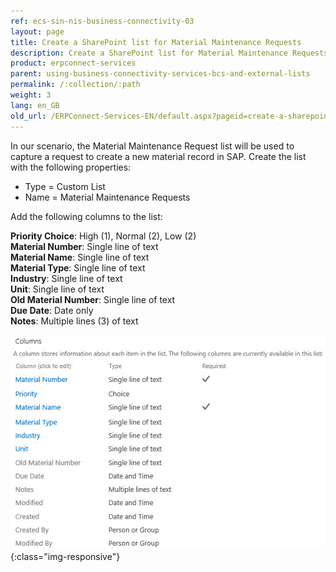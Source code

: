 ```yaml
---
ref: ecs-sin-nis-business-connectivity-03
layout: page
title: Create a SharePoint list for Material Maintenance Requests
description: Create a SharePoint list for Material Maintenance Requests
product: erpconnect-services
parent: using-business-connectivity-services-bcs-and-external-lists
permalink: /:collection/:path
weight: 3
lang: en_GB
old_url: /ERPConnect-Services-EN/default.aspx?pageid=create-a-sharepoint-list-for-material-maintenance-requests
---
```


In our scenario, the Material Maintenance Request list will be used to capture a request to create a new material record in SAP.
Create the list with the following properties:

- Type = Custom List
- Name = Material Maintenance Requests

Add the following columns to the list:

**Priority Choice**: High (1), Normal (2), Low (2)<br>
**Material Number**: Single line of text<br>
**Material Name**: Single line of text<br>
**Material Type**: Single line of text<br>
**Industry**: Single line of text<br>
**Unit**: Single line of text<br>
**Old Material Number**: Single line of text<br>
**Due Date**: Date only<br>
**Notes**: Multiple lines (3) of text<br>

![Nintex-SP-List-Definition](/img/content/Nintex-SP-List-Definition.jpg){:class="img-responsive"}